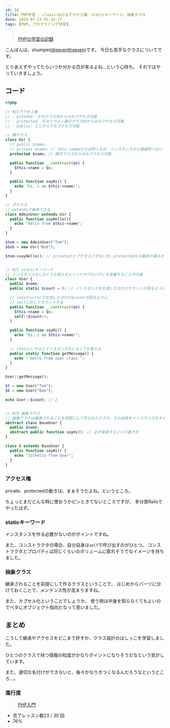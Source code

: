 ```yaml
---
id: 16
title: PHP学習 - classにおけるアクセス権、staticキーワード、抽象クラス
date: 2019-07-23 01:24:17
tags: [PHP, プログラミング学習]
---
```


> [PHPの学習の記録](/tags/PHP/)

こんばんは、shumpei[(@seventhseven)](https://twitter.com/seventhseven)です。
今日も苦手なクラスについてです。

とりあえずやってたらいつか分かる日が来るよね…という心持ち。
それではやっていきましょう。

## コード

```php
<?php

// #21アクセス権
// - private: そのクラス内からのみアクセス可能
// - protected: そのクラス＋親子クラス内からのみアクセス可能
// - public: どこからでもアクセス可能

// 親クラス
class Usr {
  // public $name;
  // private $name; // this->nameからは呼べるが、インスタンスから直接呼べない
  protected $name; // 親子クラスからのみアクセス可能

  public function __construct($n) {
    $this->name = $n;
  }

  public function sayHi() {
    echo "hi, i am $this->name!";
  }
}

// 子クラス
// extendsで継承できる
class AdminUser extends Usr {
  public function sayHello(){
    echo "hello from $this->name";
  }
}

$tom = new AdminUser("Tom");
$bob = new Usr("Bob");

$tom->sayHello(); // privateだとアクセスできないが、protectedなら継承が通るのでアクセスできる


// #22 staticキーワード
// インスタンス化しなくても使えるメソッドやプロパティを定義することが可能
class User {
  public $name;
  public static $count = 0; // インスタンスを生成した分だけカウントが回るように

  // constructorで生成した分だけ$countが回るように
  // selfに対してカウントする
  public function __construct($n) {
    $this->name = $n;
    self::$count++;
  }

  public function sayHi() {
    echo "hi, i am $this->name!";
  }

  // staticにするとインスタンス化しなくても使える
  public static function getMessage() {
    echo "`hello from user class`";
  }
}

User::getMessage();

$t = new User("Tom");
$b = new User("Bob");

echo User::$count; // 2


// #23 抽象クラス
// 抽象クラスは継承されることを前提にして作られたクラス。それ自身をインスタンス化することはできない
abstract class BaseUser {
  public $name;
  abstract public function sayHi(); // 必ず実装するという書き方
}

class U extends BaseUser {
  public function sayHi() {
    echo "[U]hello from User";
  }
}
```

### アクセス権

private、protectedの動きは、まぁそうだよね。というところ。

ちょっとまだどんな時に使おうかピンときてないところですが、
多分昔Railsでやったはず。

### staticキーワード

インスタンスを作る必要がないのがポイントですね。

また、コンストラクタの場合、自分自身は`self`で呼び出すのがひとつ。
コンストラクタとプロパティは同じくらいのボリュームに膨れそうでなイメージを持ちました。

### 抽象クラス

継承されることを前提にして作るクラスということで、
はじめからパーツに分けておくことで、メンテンス性が高まりますね。

また、カプセル化ということでしょうか、
使う側は中身を知らなくてもよいのでベタにオブジェクト指向だなって思いました。

## まとめ

こうして継承やアクセスをどこまで許すか、クラス設計のはしっこを学習しました。

ひとつのクラスで持つ情報の粒度がかなりポイントになりそうだなという気がしています。

また、適切な名付けができないと、後々かなりきつくなるんだろうなというところ…。

### 進行度

> [PHP入門](https://dotinstall.com/lessons/basic_php_v2)

- 完了レッスン数23 / 30 回
- 76%
